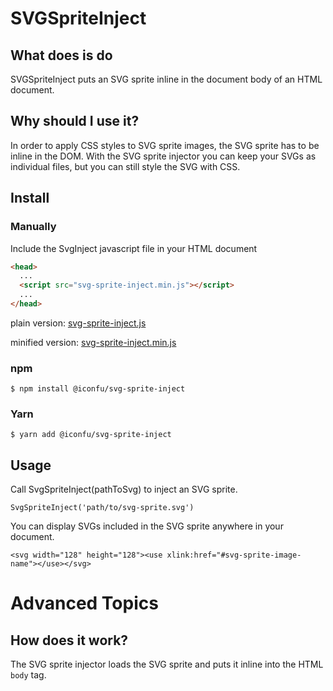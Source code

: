 # SVGSpriteInject


## What does is do

SVGSpriteInject puts an SVG sprite inline in the document body of an HTML document.


## Why should I use it?

In order to apply CSS styles to SVG sprite images, the SVG sprite has to be inline in the DOM. With the SVG sprite injector you can keep your SVGs as individual files, but you can still style the SVG with CSS.

## Install

### Manually 

Include the SvgInject javascript file in your HTML document

```html
<head>
  ...
  <script src="svg-sprite-inject.min.js"></script>
  ...
</head>
```

plain version: <a href="https://raw.githubusercontent.com/iconfu/svg-sprite-inject/master/dist/svg-sprite-inject.js" download>svg-sprite-inject.js</a>

minified version: <a href="https://raw.githubusercontent.com/iconfu/svg-sprite-inject/master/dist/svg-sprite-inject.min.js" download>svg-sprite-inject.min.js</a>

### npm

```
$ npm install @iconfu/svg-sprite-inject
```

### Yarn

```
$ yarn add @iconfu/svg-sprite-inject
```

## Usage

Call SvgSpriteInject(pathToSvg) to inject an SVG sprite.


```
SvgSpriteInject('path/to/svg-sprite.svg')

```


You can display SVGs included in the SVG sprite anywhere in your document. 


```
<svg width="128" height="128"><use xlink:href="#svg-sprite-image-name"></use></svg>
```

# Advanced Topics

## How does it work?

The SVG sprite injector loads the SVG sprite and puts it inline into the HTML `body` tag.
